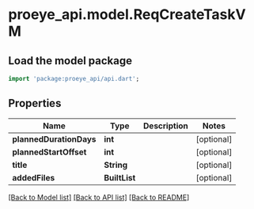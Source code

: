 # proeye_api.model.ReqCreateTaskVM

## Load the model package
```dart
import 'package:proeye_api/api.dart';
```

## Properties
Name | Type | Description | Notes
------------ | ------------- | ------------- | -------------
**plannedDurationDays** | **int** |  | [optional] 
**plannedStartOffset** | **int** |  | [optional] 
**title** | **String** |  | [optional] 
**addedFiles** | **BuiltList<String>** |  | [optional] 

[[Back to Model list]](../README.md#documentation-for-models) [[Back to API list]](../README.md#documentation-for-api-endpoints) [[Back to README]](../README.md)


